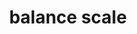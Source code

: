 ---
layout: objects
title: balance scale
emoji: balance_scale
permalink: ⚖.html
image: assets/img/3moji/balance_scale.png
---